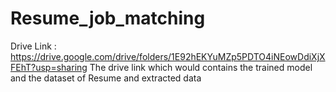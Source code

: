 # Resume_job_matching


Drive Link : https://drive.google.com/drive/folders/1E92hEKYuMZp5PDTO4iNEowDdiXjXFEhT?usp=sharing
The drive link which would contains the trained model and the dataset of Resume and extracted data
